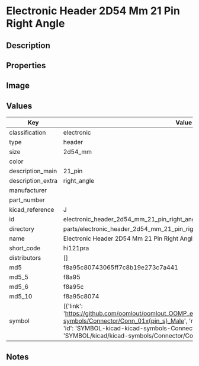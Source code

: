 # Electronic Header 2D54 Mm 21 Pin Right Angle

## Description

## Properties


## Image


## Values

| Key | Value |
| --- | --- |
| classification | electronic |
| type | header |
| size | 2d54_mm |
| color |  |
| description_main | 21_pin |
| description_extra | right_angle |
| manufacturer |  |
| part_number |  |
| kicad_reference | J |
| id | electronic_header_2d54_mm_21_pin_right_angle |
| directory | parts/electronic_header_2d54_mm_21_pin_right_angle |
| name | Electronic Header 2D54 Mm 21 Pin Right Angle |
| short_code | hi121pra |
| distributors | [] |
| md5 | f8a95c80743065ff7c8b19e273c7a441 |
| md5_5 | f8a95 |
| md5_6 | f8a95c |
| md5_10 | f8a95c8074 |
| symbol | [{'link': 'https://github.com/oomlout/oomlout_OOMP_eda_V2/tree/main/SYMBOL/kicad/kicad-symbols/Connector/Conn_01x{pin_s}_Male', 'name': 'Connector : Conn_01x21_Male', 'id': 'SYMBOL-kicad-kicad-symbols-Connector-Conn_01x21_Male', 'directory': 'SYMBOL/kicad/kicad-symbols/Connector/Conn_01x21_Male/'}] |

## Notes


